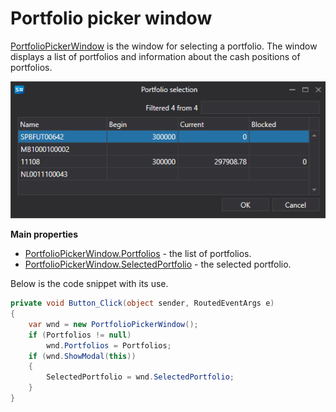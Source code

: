 # Portfolio picker window

[PortfolioPickerWindow](xref:StockSharp.Xaml.PortfolioPickerWindow) is the window for selecting a portfolio. The window displays a list of portfolios and information about the cash positions of portfolios.

![GUI PortfolioPickerWindow](../images/GUI_PortfolioPickerWindow.png)

**Main properties**

- [PortfolioPickerWindow.Portfolios](xref:StockSharp.Xaml.PortfolioPickerWindow.Portfolios) \- the list of portfolios.
- [PortfolioPickerWindow.SelectedPortfolio](xref:StockSharp.Xaml.PortfolioPickerWindow.SelectedPortfolio) \- the selected portfolio.

Below is the code snippet with its use. 

```cs
private void Button_Click(object sender, RoutedEventArgs e)
{
	var wnd = new PortfolioPickerWindow();
	if (Portfolios != null)
		wnd.Portfolios = Portfolios;
	if (wnd.ShowModal(this))
	{
		SelectedPortfolio = wnd.SelectedPortfolio;
	}
}
	  				
```
